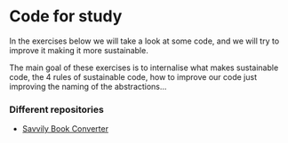 # Code for study

In the exercises below we will take a look at some code, and we will try to improve it making it more sustainable.

The main goal of these exercises is to internalise what makes sustainable code, the 4 rules of sustainable code,
how to improve our code just improving the naming of the abstractions...

### Different repositories

* [Savvily Book Converter](https://github.com/lean-mind/sustainable-coding-training-course/blob/main/code-for-study/savvily-book-converter/README.md)